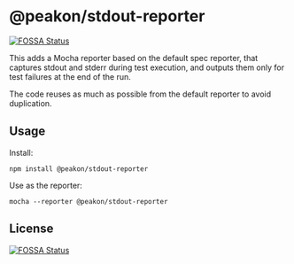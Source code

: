 # @peakon/stdout-reporter
[![FOSSA Status](https://app.fossa.com/api/projects/git%2Bgithub.com%2Fpeakon%2Fstdout-reporter.svg?type=shield)](https://app.fossa.com/projects/git%2Bgithub.com%2Fpeakon%2Fstdout-reporter?ref=badge_shield)


This adds a Mocha reporter based on the default spec reporter, that captures stdout and stderr during test execution, and outputs them only for test failures at the end of the run.

The code reuses as much as possible from the default reporter to avoid duplication.

## Usage

Install:

`npm install @peakon/stdout-reporter`

Use as the reporter:

`mocha --reporter @peakon/stdout-reporter`


## License
[![FOSSA Status](https://app.fossa.com/api/projects/git%2Bgithub.com%2Fpeakon%2Fstdout-reporter.svg?type=large)](https://app.fossa.com/projects/git%2Bgithub.com%2Fpeakon%2Fstdout-reporter?ref=badge_large)